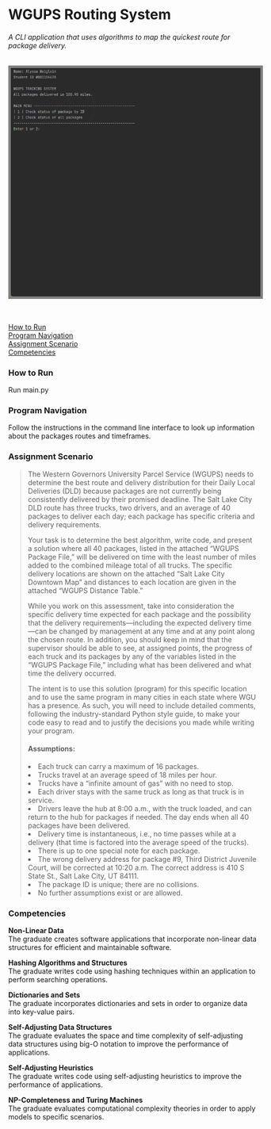 # WGUPS Routing System
###### A CLI application that uses algorithms to map the quickest route for package delivery. 

<p align="center">
  <kbd>
<img src="Capture.gif" alt="RoutingSystem" style="border:5px solid grey"></img>
  </kbd>
</p><br>

[How to Run](https://github.com/aweiglein/RoutingSystem#how-to-run)  
[Program Navigation](https://github.com/aweiglein/RoutingSystem#program-navigation)  
[Assignment Scenario](https://github.com/aweiglein/RoutingSystem#assignment-scenario)  
[Competencies](https://github.com/aweiglein/RoutingSystem#competencies)  

### How to Run
Run main.py

### Program Navigation
Follow the instructions in the command line interface to look up information about the packages routes and timeframes.

### Assignment Scenario
> The Western Governors University Parcel Service (WGUPS) needs to determine the best route and delivery distribution for their Daily Local Deliveries (DLD) because packages are not currently being consistently delivered by their promised deadline. The Salt Lake City DLD route has three trucks, two drivers, and an average of 40 packages to deliver each day; each package has specific criteria and delivery requirements.  
> 
> Your task is to determine the best algorithm, write code, and present a solution where all 40 packages, listed in the attached “WGUPS Package File,” will be delivered on time with the least number of miles added to the combined mileage total of all trucks. The specific delivery locations are shown on the attached “Salt Lake City Downtown Map” and distances to each location are given in the attached “WGUPS Distance Table.”  
> 
> While you work on this assessment, take into consideration the specific delivery time expected for each package and the possibility that the delivery requirements—including the expected delivery time—can be changed by management at any time and at any point along the chosen route. In addition, you should keep in mind that the supervisor should be able to see, at assigned points, the progress of each truck and its packages by any of the variables listed in the “WGUPS Package File,” including what has been delivered and what time the delivery occurred.  
> 
> The intent is to use this solution (program) for this specific location and to use the same program in many cities in each state where WGU has a presence. As such, you will need to include detailed comments, following the industry-standard Python style guide, to make your code easy to read and to justify the decisions you made while writing your program.
> 
> #### Assumptions:
> <li>Each truck can carry a maximum of 16 packages.</li>
> <li>Trucks travel at an average speed of 18 miles per hour.</li>
> <li>Trucks have a “infinite amount of gas” with no need to stop.</li>
> <li>Each driver stays with the same truck as long as that truck is in service.</li>
> <li>Drivers leave the hub at 8:00 a.m., with the truck loaded, and can return to the hub for packages if needed. The day ends when all 40 packages have been delivered.</li>
> <li>Delivery time is instantaneous, i.e., no time passes while at a delivery (that time is factored into the average speed of the trucks).</li>
> <li>There is up to one special note for each package.</li>
> <li>The wrong delivery address for package #9, Third District Juvenile Court, will be corrected at 10:20 a.m. The correct address is 410 S State St., Salt Lake City, UT 84111.</li>
> <li>The package ID is unique; there are no collisions.</li>
> <li>No further assumptions exist or are allowed.</li>

### Competencies
**Non-Linear Data**  
The graduate creates software applications that incorporate non-linear data structures for efficient and maintainable software.

**Hashing Algorithms and Structures**  
The graduate writes code using hashing techniques within an application to perform searching operations.

**Dictionaries and Sets**  
The graduate incorporates dictionaries and sets in order to organize data into key-value pairs.

**Self-Adjusting Data Structures**  
The graduate evaluates the space and time complexity of self-adjusting data structures using big-O notation to improve the performance of applications.

**Self-Adjusting Heuristics**  
The graduate writes code using self-adjusting heuristics to improve the performance of applications.

**NP-Completeness and Turing Machines**  
The graduate evaluates computational complexity theories in order to apply models to specific scenarios.
